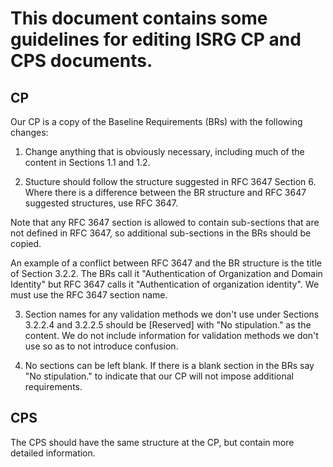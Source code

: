 # This document contains some guidelines for editing ISRG CP and CPS documents.

## CP

Our CP is a copy of the Baseline Requirements (BRs) with the following changes:

1. Change anything that is obviously necessary, including much of the content in Sections 1.1 and 1.2.

2. Stucture should follow the structure suggested in RFC 3647 Section 6. Where there is a difference between the BR structure and RFC 3647 suggested structures, use RFC 3647.

Note that any RFC 3647 section is allowed to contain sub-sections that are not defined in RFC 3647, so additional sub-sections in the BRs should be copied.

An example of a conflict between RFC 3647 and the BR structure is the title of Section 3.2.2. The BRs call it "Authentication of Organization and Domain Identity" but RFC 3647 calls it "Authentication of organization identity". We must use the RFC 3647 section name.

3. Section names for any validation methods we don't use under Sections 3.2.2.4 and 3.2.2.5 should be [Reserved] with "No stipulation." as the content. We do not include information for validation methods we don't use so as to not introduce confusion.

4. No sections can be left blank. If there is a blank section in the BRs say "No stipulation." to indicate that our CP will not impose additional requirements.

## CPS

The CPS should have the same structure at the CP, but contain more detailed information.
